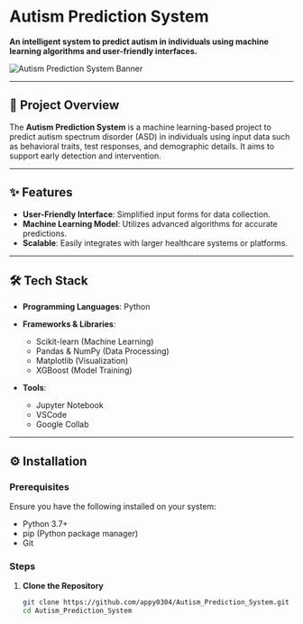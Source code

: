 # Autism Prediction System  
**An intelligent system to predict autism in individuals using  machine learning algorithms and user-friendly interfaces.**  

![Autism Prediction System Banner](https://via.placeholder.com/1200x400?text=Autism+Prediction+System) <!-- Replace with a relevant image or logo -->

---

## 🚀 Project Overview  
The **Autism Prediction System** is a machine learning-based project to predict autism spectrum disorder (ASD) in individuals using input data such as behavioral traits, test responses, and demographic details. It aims to support early detection and intervention.  

---

## ✨ Features  
- **User-Friendly Interface**: Simplified input forms for data collection.  
- **Machine Learning Model**: Utilizes advanced algorithms for accurate predictions.  
- **Scalable**: Easily integrates with larger healthcare systems or platforms.  


---

## 🛠️ Tech Stack  
- **Programming Languages**: Python  
- **Frameworks & Libraries**:  
  - Scikit-learn (Machine Learning)  
  - Pandas & NumPy (Data Processing)  
  - Matplotlib (Visualization)
  - XGBoost (Model Training) 
  
- **Tools**:  
  - Jupyter Notebook  
  - VSCode
  - Google Collab 

---

## ⚙️ Installation  

### Prerequisites  
Ensure you have the following installed on your system:  
- Python 3.7+  
- pip (Python package manager)  
- Git  

### Steps  
1. **Clone the Repository**  
   ```bash
   git clone https://github.com/appy0304/Autism_Prediction_System.git
   cd Autism_Prediction_System

